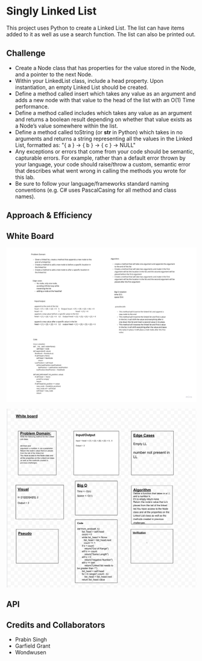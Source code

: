 # Singly Linked List
This project uses Python to create a Linked List.  The list can have items added to it as well as use a search function.  The list can also be printed out.

## Challenge
- Create a Node class that has properties for the value stored in the Node, and a pointer to the next Node.
- Within your LinkedList class, include a head property. Upon instantiation, an empty Linked List should be created.
- Define a method called insert which takes any value as an argument and adds a new node with that value to the head of the list with an O(1) Time performance.
- Define a method called includes which takes any value as an argument and returns a boolean result depending on whether that value exists as a Node’s value somewhere within the list.
- Define a method called toString (or __str__ in Python) which takes in no arguments and returns a string representing all the values in the Linked List, formatted as:
"{ a } -> { b } -> { c } -> NULL"
- Any exceptions or errors that come from your code should be semantic, capturable errors. For example, rather than a default error thrown by your language, your code should raise/throw a custom, semantic error that describes what went wrong in calling the methods you wrote for this lab.
- Be sure to follow your language/frameworks standard naming conventions (e.g. C# uses PascalCasing for all method and class names).

## Approach & Efficiency
<!-- What approach did you take? Why? What is the Big O space/time for this approach? -->

## White Board
![Insertions](../code_challenges/img/ll-insertions.jpg)


![Kth-to-end](../code_challenges/img/ll-kth-to-end.png)


## API
<!-- Description of each method publicly available to your Linked List -->

## Credits and Collaborators
- Prabin Singh
- Garfield Grant
- Wondwusen
